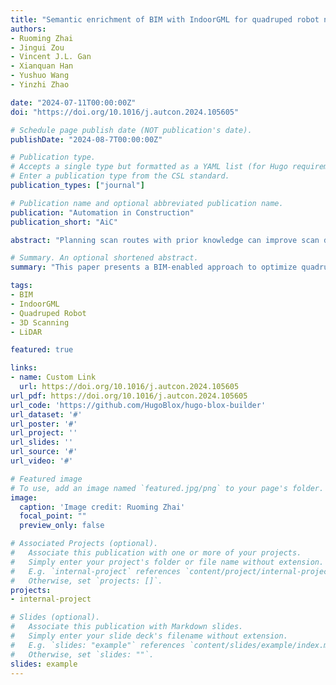 ```yaml
---
title: "Semantic enrichment of BIM with IndoorGML for quadruped robot navigation and automated 3D scanning"
authors: 
- Ruoming Zhai
- Jingui Zou
- Vincent J.L. Gan
- Xianquan Han
- Yushuo Wang
- Yinzhi Zhao

date: "2024-07-11T00:00:00Z"
doi: "https://doi.org/10.1016/j.autcon.2024.105605"

# Schedule page publish date (NOT publication's date).
publishDate: "2024-08-7T00:00:00Z"

# Publication type.
# Accepts a single type but formatted as a YAML list (for Hugo requirements).
# Enter a publication type from the CSL standard.
publication_types: ["journal"]

# Publication name and optional abbreviated publication name.
publication: "Automation in Construction"
publication_short: "AiC"

abstract: "Planning scan routes with prior knowledge can improve scan data quality and completeness. This paper presents a BIM-enabled approach to optimize quadruped robot navigation for automated 3D scanning. The BIM data schema is enriched with IndoorGML, integrating building geometry with spatial data to establish an indoor navigation model describing multi-scale spatial topological networks. This navigation model, which includes an enhanced greedy algorithm, optimizes quadruped robot scanning positions and traversal sequences. The scan planning optimization outperforms existing heuristic algorithms in computational efficiency, coverage, and scan point count. The BIM-enabled approach is validated on ROS and in real-world conditions with a 3D LiDAR sensor integrated with a quadruped robot. The robotic scans achieve visible coverage of 70-90% of the structure, with a fluctuation of 0.006-0.021mm compared to traditional laser scans. The findings demonstrate robotic scans as a viable way of obtaining complete and accurate point clouds, reducing human effort in traditional scanning."

# Summary. An optional shortened abstract.
summary: "This paper presents a BIM-enabled approach to optimize quadruped robot navigation for automated 3D scanning using IndoorGML for improved scan data quality and completeness."

tags:
- BIM
- IndoorGML
- Quadruped Robot
- 3D Scanning
- LiDAR

featured: true

links:
- name: Custom Link
  url: https://doi.org/10.1016/j.autcon.2024.105605
url_pdf: https://doi.org/10.1016/j.autcon.2024.105605
url_code: 'https://github.com/HugoBlox/hugo-blox-builder'
url_dataset: '#'
url_poster: '#'
url_project: ''
url_slides: ''
url_source: '#'
url_video: '#'

# Featured image
# To use, add an image named `featured.jpg/png` to your page's folder. 
image:
  caption: 'Image credit: Ruoming Zhai'
  focal_point: ""
  preview_only: false

# Associated Projects (optional).
#   Associate this publication with one or more of your projects.
#   Simply enter your project's folder or file name without extension.
#   E.g. `internal-project` references `content/project/internal-project/index.md`.
#   Otherwise, set `projects: []`.
projects:
- internal-project

# Slides (optional).
#   Associate this publication with Markdown slides.
#   Simply enter your slide deck's filename without extension.
#   E.g. `slides: "example"` references `content/slides/example/index.md`.
#   Otherwise, set `slides: ""`.
slides: example
---
```

